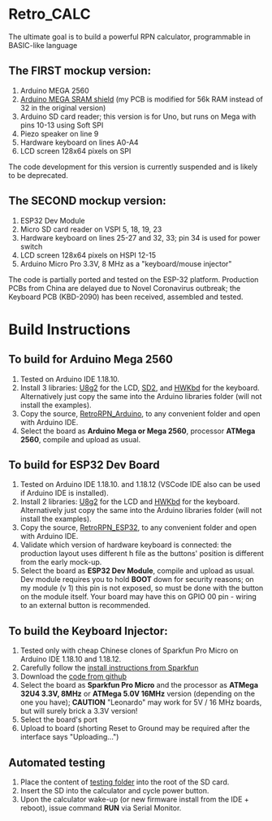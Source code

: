 # Retro_CALC

The ultimate goal is to build a powerful RPN calculator, programmable in BASIC-like language

## The FIRST mockup version:

1. Arduino MEGA 2560
1. [Arduino MEGA SRAM shield](https://hackaday.io/project/21561-arduino-mega-2560-32kb-ram-shield) (my PCB is modified for 56k RAM instead of 32 in the original version)
1. Arduino SD card reader; this version is for Uno, but runs on Mega with pins 10-13 using Soft SPI
1. Piezo speaker on line 9
1. Hardware keyboard on lines A0-A4
1. LCD screen 128x64 pixels on SPI

The code development for this version is currently suspended and is likely to be deprecated.

## The SECOND mockup version:

1. ESP32 Dev Module
1. Micro SD card reader on VSPI 5, 18, 19, 23
1. Hardware keyboard on lines 25-27 and 32, 33; pin 34 is used for power switch
1. LCD screen 128x64 pixels on HSPI 12-15 
1. Arduino Micro Pro 3.3V, 8 MHz as a "keyboard/mouse injector"

The code is partially ported and tested on the ESP-32 platform. Production PCBs from China are delayed due to Novel Coronavirus outbreak; the Keyboard PCB (KBD-2090) has been received, assembled and tested.

# Build Instructions

## To build for Arduino Mega 2560
1. Tested on Arduino IDE 1.18.10.
1. Install 3 libraries: [U8g2](https://github.com/ptravnik/Retro_CALC/tree/master/U8g2) for the LCD, [SD2](https://github.com/ptravnik/Retro_CALC/tree/master/SD2), and [HWKbd](https://github.com/ptravnik/Retro_CALC/tree/master/HWKbd) for the keyboard. Alternatively just copy the same into the Arduino libraries folder (will not install the examples).
1. Copy the source, [RetroRPN_Arduino](https://github.com/ptravnik/Retro_CALC/tree/master/RetroRPN_Arduino), to any convenient folder and open with Arduino IDE.
1. Select the board as **Arduino Mega or Mega 2560**, processor **ATMega 2560**, compile and upload as usual.

## To build for ESP32 Dev Board
1. Tested on Arduino IDE 1.18.10. and 1.18.12 (VSCode IDE also can be used if Arduino IDE is installed).
1. Install 2 libraries: [U8g2](https://github.com/ptravnik/Retro_CALC/tree/master/U8g2) for the LCD and [HWKbd](https://github.com/ptravnik/Retro_CALC/tree/master/HWKbd) for the keyboard. Alternatively just copy the same into the Arduino libraries folder (will not install the examples).
1. Copy the source, [RetroRPN_ESP32](https://github.com/ptravnik/Retro_CALC/tree/master/RetroRPN_ESP32), to any convenient folder and open with Arduino IDE.
1. Validate which version of hardware keyboard is connected: the production layout uses different h file as the buttons\' position is different from the early mock-up.
1. Select the board as **ESP32 Dev Module**, compile and upload as usual. Dev module requires you to hold **BOOT** down for security reasons; on my module (v 1) this pin is not exposed, so must be done with the button on the module itself. Your board may have this on GPIO 00 pin - wiring to an external button is recommended.

## To build the Keyboard Injector:
1. Tested only with cheap Chinese clones of Sparkfun Pro Micro on Arduino IDE 1.18.10 and 1.18.12.
1. Carefully follow the [install instructions from Sparkfun](https://learn.sparkfun.com/tutorials/pro-micro--fio-v3-hookup-guide/all)
1. Download the [code from github](https://github.com/ptravnik/Retro_CALC/tree/master/Keyboard_Injector_Micro)
1. Select the board as **Sparkfun Pro Micro** and the processor as **ATMega 32U4 3.3V, 8MHz** or **ATMega 5.0V 16MHz** version (depending on the one you have); **CAUTION** "Leonardo" may work for 5V / 16 MHz boards, but will surely brick a 3.3V version!
1. Select the board's port
1. Upload to board (shorting Reset to Ground may be required after the interface says "Uploading...")

## Automated testing
1. Place the content of [testing folder](https://github.com/ptravnik/Retro_CALC/tree/master/BASIC_Tests) into the root of the SD card.
1. Insert the SD into the calculator and cycle power button.
1. Upon the calculator wake-up (or new firmware install from the IDE + reboot), issue command **RUN** via Serial Monitor.
